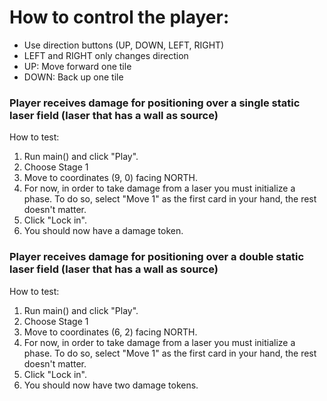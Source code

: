 # How to control the player:
- Use direction buttons (UP, DOWN, LEFT, RIGHT)
- LEFT and RIGHT only changes direction
- UP: Move forward one tile
- DOWN: Back up one tile

### Player receives damage for positioning over a single static laser field (laser that has a wall as source)
How to test:
1. Run main() and click "Play".
2. Choose Stage 1
3. Move to coordinates (9, 0) facing NORTH.
4. For now, in order to take damage from a laser you must initialize a phase. To do so, select "Move 1" as the first
card in your hand, the rest doesn't matter.
5. Click "Lock in".
6. You should now have a damage token.

### Player receives damage for positioning over a double static laser field (laser that has a wall as source)
How to test:
1. Run main() and click "Play".
2. Choose Stage 1
3. Move to coordinates (6, 2) facing NORTH.
4. For now, in order to take damage from a laser you must initialize a phase. To do so, select "Move 1" as the first
card in your hand, the rest doesn't matter.
5. Click "Lock in".
6. You should now have two damage tokens.